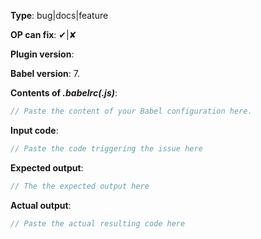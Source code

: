 <!--
  What kind of issue is it?
-->
**Type**: bug|docs|feature
<!--
  Do you think you can fix this issue?
-->
**OP can fix**: ✔|✘
<!--
  What version of babel-plugin-transform-react-class-to-function are you using?
  (npm ls babel-plugin-transform-react-class-to-function)
-->
**Plugin version**:
<!--
  What version of Babel are you using?
  (npm ls @babel/core)
-->
**Babel version**: 7.

**Contents of _.babelrc(.js)_**:

```js
// Paste the content of your Babel configuration here.
```

**Input code**:

```js
// Paste the code triggering the issue here
```

**Expected output**:

```js
// The the expected output here
```

**Actual output**:

```js
// Paste the actual resulting code here
```

<!--
  Add any additional information here.
-->
